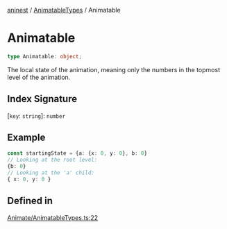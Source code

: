[aninest](../../index.md) / [AnimatableTypes](../index.md) / Animatable

# Animatable

```ts
type Animatable: object;
```

The local state of the animation, meaning only the numbers in the topmost 
level of the animation.

## Index Signature

 \[`key`: `string`\]: `number`

## Example

```ts
const startingState = {a: {x: 0, y: 0}, b: 0}
// Looking at the root level:
{b: 0}
// Looking at the 'a' child:
{ x: 0, y: 0 }
```

## Defined in

[Animate/AnimatableTypes.ts:22](https://github.com/zphrs/aninest/blob/c0759892862ca3c4697d159317f2939666662924/core/src/Animate/AnimatableTypes.ts#L22)
